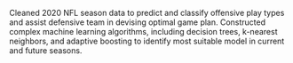 Cleaned 2020 NFL season data to predict and classify offensive play types and assist defensive team in devising optimal game plan. Constructed complex machine learning algorithms, including decision trees, k-nearest neighbors, and adaptive boosting to identify most suitable model in current and future seasons.
